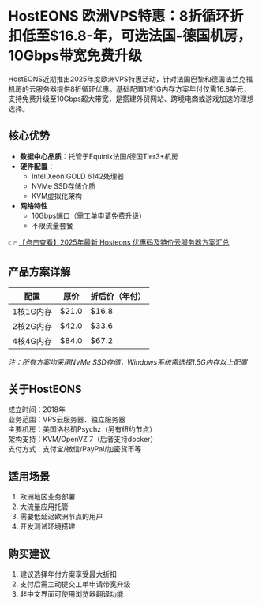 # HostEONS 欧洲VPS特惠：8折循环折扣低至$16.8-年，可选法国-德国机房，10Gbps带宽免费升级

HostEONS近期推出2025年度欧洲VPS特惠活动，针对法国巴黎和德国法兰克福机房的云服务器提供8折循环优惠。基础配置1核1G内存方案年付仅需16.8美元，支持免费升级至10Gbps超大带宽，是搭建外贸网站、跨境电商或游戏加速的理想选择。

## 核心优势

- **数据中心品质**：托管于Equinix法国/德国Tier3+机房
- **硬件配置**：
  - Intel Xeon GOLD 6142处理器
  - NVMe SSD存储介质
  - KVM虚拟化架构
- **网络特性**：
  - 10Gbps端口（需工单申请免费升级）
  - 不限流量套餐

👉 [【点击查看】2025年最新 Hosteons 优惠码及特价云服务器方案汇总](https://bit.ly/hosteons)

## 产品方案详解

| 配置        | 原价   | 折后价（年付） |
|-------------|--------|----------------|
| 1核1G内存   | $21.0  | $16.8          |
| 2核2G内存   | $42.0  | $33.6          |
| 4核4G内存   | $84.0  | $67.2          |

*注：所有方案均采用NVMe SSD存储，Windows系统需选择1.5G内存以上配置*

## 关于HostEONS

成立时间：2018年  
业务范围：VPS云服务器、独立服务器  
主要机房：美国洛杉矶Psychz（另有纽约节点）  
架构支持：KVM/OpenVZ 7（后者支持docker）  
支付方式：支付宝/微信/PayPal/加密货币等  

## 适用场景

1. 欧洲地区业务部署
2. 大流量应用托管
3. 需要低延迟欧洲节点的用户
4. 开发测试环境搭建

## 购买建议

1. 建议选择年付方案享受最大折扣
2. 支付后需主动提交工单申请带宽升级
3. 非中文界面可使用浏览器翻译功能
